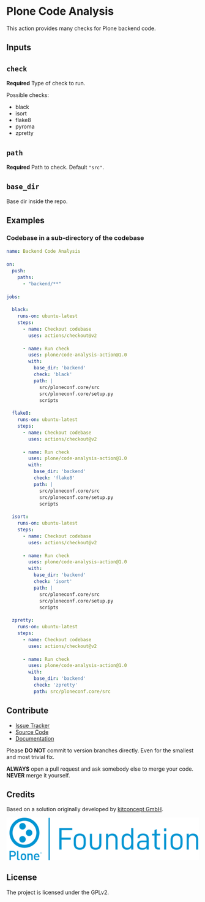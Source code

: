 # Plone Code Analysis

This action provides many checks for Plone backend code.

## Inputs

## `check`

**Required** Type of check to run.

Possible checks:

* black
* isort
* flake8
* pyroma
* zpretty

## `path`

**Required** Path to check. Default `"src"`.

## `base_dir`

Base dir inside the repo.

## Examples

### Codebase in a sub-directory of the codebase


```yaml
name: Backend Code Analysis

on:
  push:
    paths:
      - "backend/**"

jobs:

  black:
    runs-on: ubuntu-latest
    steps:
      - name: Checkout codebase
        uses: actions/checkout@v2

      - name: Run check
        uses: plone/code-analysis-action@1.0
        with:
          base_dir: 'backend'
          check: 'black'
          path: |
            src/ploneconf.core/src
            src/ploneconf.core/setup.py
            scripts

  flake8:
    runs-on: ubuntu-latest
    steps:
      - name: Checkout codebase
        uses: actions/checkout@v2

      - name: Run check
        uses: plone/code-analysis-action@1.0
        with:
          base_dir: 'backend'
          check: 'flake8'
          path: |
            src/ploneconf.core/src
            src/ploneconf.core/setup.py
            scripts

  isort:
    runs-on: ubuntu-latest
    steps:
      - name: Checkout codebase
        uses: actions/checkout@v2

      - name: Run check
        uses: plone/code-analysis-action@1.0
        with:
          base_dir: 'backend'
          check: 'isort'
          path: |
            src/ploneconf.core/src
            src/ploneconf.core/setup.py
            scripts

  zpretty:
    runs-on: ubuntu-latest
    steps:
      - name: Checkout codebase
        uses: actions/checkout@v2

      - name: Run check
        uses: plone/code-analysis-action@1.0
        with:
          base_dir: 'backend'
          check: 'zpretty'
          path: src/ploneconf.core/src

```

## Contribute

- [Issue Tracker](https://github.com/plone/code-analysis-action/issues)
- [Source Code](https://github.com/plone/code-analysis-action/)
- [Documentation](https://github.com/plone/code-analysis-action/)

Please **DO NOT** commit to version branches directly. Even for the smallest and most trivial fix.

**ALWAYS** open a pull request and ask somebody else to merge your code. **NEVER** merge it yourself.


## Credits

Based on a solution originally developed by [kitconcept GmbH](https://kitconcept.com).

[![Plone Foundation](https://raw.githubusercontent.com/plone/.github/main/plone-foundation.png)](https://plone.org/)

## License

The project is licensed under the GPLv2.

